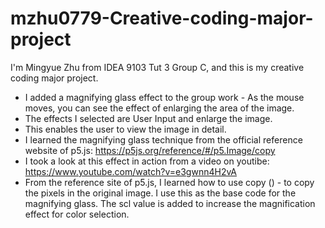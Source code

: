 # mzhu0779-Creative-coding-major-project
I'm Mingyue Zhu from IDEA 9103 Tut 3 Group C, and this is my creative coding major project.
* I added a magnifying glass effect to the group work - As the mouse moves, you can see the effect of enlarging the area of the image.
* The effects I selected are User Input and enlarge the image.
* This enables the user to view the image in detail.
* I learned the magnifying glass technique from the official reference website of p5.js: https://p5js.org/reference/#/p5.Image/copy
* I took a look at this effect in action from a video on youtibe: https://www.youtube.com/watch?v=e3gwnn4H2vA
* From the reference site of p5.js, I learned how to use copy () - to copy the pixels in the original image. I use this as the base code for the magnifying glass. The scl value is added to increase the magnification effect for color selection.